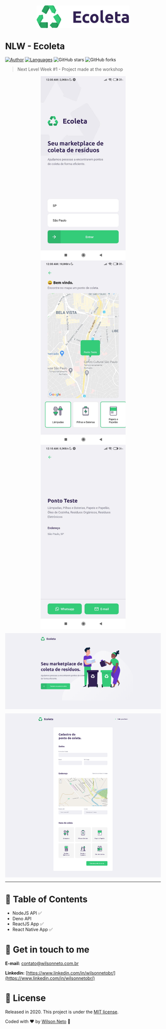 <p align="center">
   <img src=".github/logo.svg" width="300"/>
</p>

# NLW - Ecoleta


[![Author](https://img.shields.io/badge/author-WilsonNetoDev-AD1256?style=flat-square)](https://github.com/wilsonneto-dev)
[![Languages](https://img.shields.io/github/languages/count/wilsonneto-dev/Rocketseat_NextLevelWeek1?color=%23AD1256&style=flat-square)](#)
![GitHub stars](https://img.shields.io/github/stars/wilsonneto-dev/Rocketseat_NextLevelWeek1?style=flat-square)
![GitHub forks](https://img.shields.io/github/forks/wilsonneto-dev/Rocketseat_NextLevelWeek1?style=flat-square)

> Next Level Week #1 - Project made at the workshop

<p align="center">
  <img align="center" src=".github/mob-home.jpg" alt="App Home" width="275" border="0">
  <img align="center" src=".github/mob-list.jpg" alt="App Home" width="275" border="0">
  <img align="center" src=".github/mob-details.jpg" alt="App Home" width="275" border="0">
</p>
<p align="center">
  <img align="center" src=".github/web-home.png" alt="App Home" width="750" border="0">
</p>
<p align="center">
  <img align="center" src=".github/web-register.png" alt="App Home" width="750" border="0">
</p>

---

# :pushpin: Table of Contents

* NodeJS API :white_check_mark:
* Deno API 
* ReactJS App :white_check_mark:
* React Native App :white_check_mark:


# :postbox: Get in touch to me

**E-mail:** contato@wilsonneto.com.br

**Linkedin:** [https://www.linkedin.com/in/wilsonnetobr/](https://www.linkedin.com/in/wilsonnetobr/)

# :closed_book: License

Released in 2020.
This project is under the [MIT license](https://opensource.org/licenses/MIT).

Coded with :heart: by [Wilson Neto](https://github.com/wilsonneto-dev) 🚀
